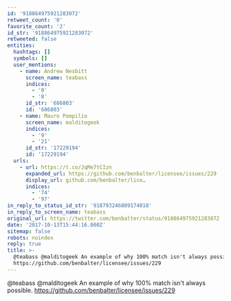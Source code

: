 ```yaml
---
id: '918864975921283072'
retweet_count: '0'
favorite_count: '2'
id_str: '918864975921283072'
retweeted: false
entities:
  hashtags: []
  symbols: []
  user_mentions:
    - name: Andrew Nesbitt
      screen_name: teabass
      indices:
        - '0'
        - '8'
      id_str: '686803'
      id: '686803'
    - name: Mauro Pompilio
      screen_name: malditogeek
      indices:
        - '9'
        - '21'
      id_str: '17229194'
      id: '17229194'
  urls:
    - url: https://t.co/JqMe7tCIzn
      expanded_url: https://github.com/benbalter/licensee/issues/229
      display_url: github.com/benbalter/lice…
      indices:
        - '74'
        - '97'
in_reply_to_status_id_str: '918793246809174018'
in_reply_to_screen_name: teabass
original_url: https://twitter.com/benbalter/status/918864975921283072
date: '2017-10-13T15:44:16.000Z'
sitemap: false
robots: noindex
reply: true
title: >-
  @teabass @malditogeek An example of why 100% match isn't always possible.
  https://github.com/benbalter/licensee/issues/229
---
```


@teabass @malditogeek An example of why 100% match isn't always possible. https://github.com/benbalter/licensee/issues/229